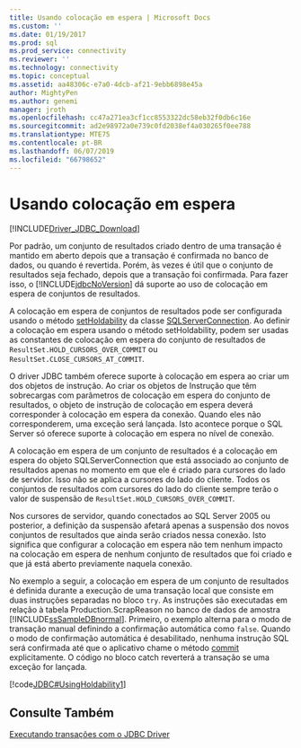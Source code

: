 ```yaml
---
title: Usando colocação em espera | Microsoft Docs
ms.custom: ''
ms.date: 01/19/2017
ms.prod: sql
ms.prod_service: connectivity
ms.reviewer: ''
ms.technology: connectivity
ms.topic: conceptual
ms.assetid: aa48306c-e7a0-4dcb-af21-9ebb6898e45a
author: MightyPen
ms.author: genemi
manager: jroth
ms.openlocfilehash: cc47a271ea3cf1cc8553322dc58eb32f0db6c16e
ms.sourcegitcommit: ad2e98972a0e739c0fd2038ef4a030265f0ee788
ms.translationtype: MTE75
ms.contentlocale: pt-BR
ms.lasthandoff: 06/07/2019
ms.locfileid: "66798652"
---
```

# <a name="using-holdability"></a>Usando colocação em espera

[!INCLUDE[Driver_JDBC_Download](../../includes/driver_jdbc_download.md)]

Por padrão, um conjunto de resultados criado dentro de uma transação é mantido em aberto depois que a transação é confirmada no banco de dados, ou quando é revertida. Porém, às vezes é útil que o conjunto de resultados seja fechado, depois que a transação foi confirmada. Para fazer isso, o [!INCLUDE[jdbcNoVersion](../../includes/jdbcnoversion_md.md)] dá suporte ao uso de colocação em espera de conjuntos de resultados.

A colocação em espera de conjuntos de resultados pode ser configurada usando o método [setHoldability](../../connect/jdbc/reference/setholdability-method-sqlserverconnection.md) da classe [SQLServerConnection](../../connect/jdbc/reference/sqlserverconnection-class.md). Ao definir a colocação em espera usando o método setHoldability, podem ser usadas as constantes de colocação em espera do conjunto de resultados de `ResultSet.HOLD_CURSORS_OVER_COMMIT` ou `ResultSet.CLOSE_CURSORS_AT_COMMIT`.

O driver JDBC também oferece suporte à colocação em espera ao criar um dos objetos de instrução. Ao criar os objetos de Instrução que têm sobrecargas com parâmetros de colocação em espera do conjunto de resultados, o objeto de instrução de colocação em espera deverá corresponder à colocação em espera da conexão. Quando eles não corresponderem, uma exceção será lançada. Isto acontece porque o SQL Server só oferece suporte à colocação em espera no nível de conexão.

A colocação em espera de um conjunto de resultados é a colocação em espera do objeto SQLServerConnection que está associado ao conjunto de resultados apenas no momento em que ele é criado para cursores do lado de servidor. Isso não se aplica a cursores do lado do cliente. Todos os conjuntos de resultados com cursores do lado do cliente sempre terão o valor de suspensão de `ResultSet.HOLD_CURSORS_OVER_COMMIT`.

Nos cursores de servidor, quando conectados ao SQL Server 2005 ou posterior, a definição da suspensão afetará apenas a suspensão dos novos conjuntos de resultados que ainda serão criados nessa conexão. Isto significa que configurar a colocação em espera não tem nenhum impacto na colocação em espera de nenhum conjunto de resultados que foi criado e que já está aberto previamente naquela conexão.

No exemplo a seguir, a colocação em espera de um conjunto de resultados é definida durante a execução de uma transação local que consiste em duas instruções separadas no bloco `try`. As instruções são executadas em relação à tabela Production.ScrapReason no banco de dados de amostra [!INCLUDE[ssSampleDBnormal](../../includes/sssampledbnormal_md.md)]. Primeiro, o exemplo alterna para o modo de transação manual definindo a confirmação automática como `false`. Quando o modo de confirmação automática é desabilitado, nenhuma instrução SQL será confirmada até que o aplicativo chame o método [commit](../../connect/jdbc/reference/commit-method-sqlserverconnection.md) explicitamente. O código no bloco catch reverterá a transação se uma exceção for lançada.

[!code[JDBC#UsingHoldability1](../../connect/jdbc/codesnippet/Java/using-holdability_1.java)]

## <a name="see-also"></a>Consulte Também

[Executando transações com o JDBC Driver](../../connect/jdbc/performing-transactions-with-the-jdbc-driver.md)
